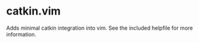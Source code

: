 # catkin.vim

Adds minimal catkin integration into vim. See the included helpfile for more information.


